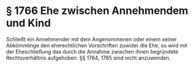 # § 1766 Ehe zwischen Annehmendem und Kind
Schließt ein Annehmender mit dem Angenommenen oder einem seiner Abkömmlinge den eherechtlichen Vorschriften zuwider die Ehe, so wird mit der Eheschließung das durch die Annahme zwischen ihnen begründete Rechtsverhältnis aufgehoben. §§ 1764, 1765 sind nicht anzuwenden.